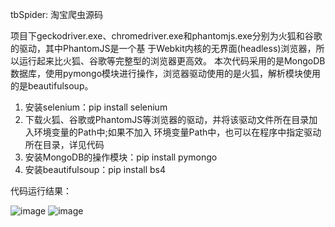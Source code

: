 
tbSpider: 淘宝爬虫源码

项目下geckodriver.exe、chromedriver.exe和phantomjs.exe分别为火狐和谷歌的驱动，其中PhantomJS是一个基
于Webkit内核的无界面(headless)浏览器，所以运行起来比火狐、谷歌等完整型的浏览器更高效。
本次代码采用的是MongoDB数据库，使用pymongo模块进行操作，浏览器驱动使用的是火狐，解析模块使用的是beautifulsoup。

1. 安装selenium：pip install selenium
2. 下载火狐、谷歌或PhantomJS等浏览器的驱动，并将该驱动文件所在目录加入环境变量的Path中;如果不加入
   环境变量Path中，也可以在程序中指定驱动所在目录，详见代码
3. 安装MongoDB的操作模块：pip install pymongo
4. 安装beautifulsoup：pip install bs4

代码运行结果：

![image](https://github.com/wangbo-beau/spider/blob/master/taobao/console%E7%BB%93%E6%9E%9C.png)
![image](https://github.com/wangbo-beau/spider/blob/master/taobao/MongoDB%E7%BB%93%E6%9E%9C.png)
